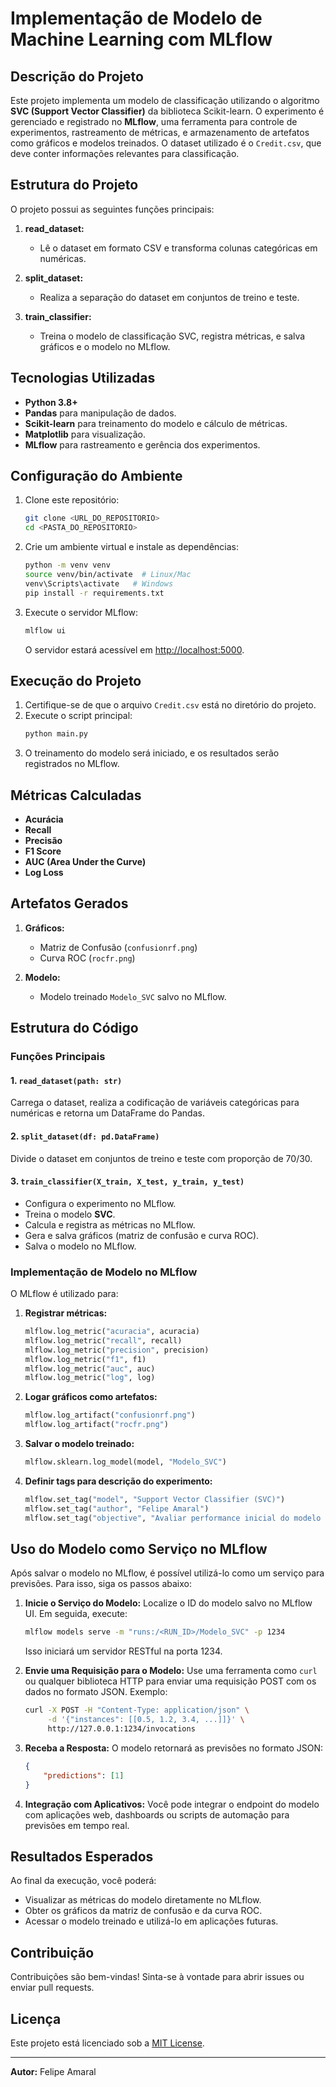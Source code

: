 
# Implementação de Modelo de Machine Learning com MLflow

## Descrição do Projeto
Este projeto implementa um modelo de classificação utilizando o algoritmo **SVC (Support Vector Classifier)** da biblioteca Scikit-learn. O experimento é gerenciado e registrado no **MLflow**, uma ferramenta para controle de experimentos, rastreamento de métricas, e armazenamento de artefatos como gráficos e modelos treinados. O dataset utilizado é o `Credit.csv`, que deve conter informações relevantes para classificação.

## Estrutura do Projeto
O projeto possui as seguintes funções principais:

1. **read_dataset:**
   - Lê o dataset em formato CSV e transforma colunas categóricas em numéricas.

2. **split_dataset:**
   - Realiza a separação do dataset em conjuntos de treino e teste.

3. **train_classifier:**
   - Treina o modelo de classificação SVC, registra métricas, e salva gráficos e o modelo no MLflow.

## Tecnologias Utilizadas
- **Python 3.8+**
- **Pandas** para manipulação de dados.
- **Scikit-learn** para treinamento do modelo e cálculo de métricas.
- **Matplotlib** para visualização.
- **MLflow** para rastreamento e gerência dos experimentos.

## Configuração do Ambiente
1. Clone este repositório:
   ```bash
   git clone <URL_DO_REPOSITORIO>
   cd <PASTA_DO_REPOSITORIO>
   ```

2. Crie um ambiente virtual e instale as dependências:
   ```bash
   python -m venv venv
   source venv/bin/activate  # Linux/Mac
   venv\Scripts\activate   # Windows
   pip install -r requirements.txt
   ```

3. Execute o servidor MLflow:
   ```bash
   mlflow ui
   ```
   O servidor estará acessível em [http://localhost:5000](http://localhost:5000).

## Execução do Projeto
1. Certifique-se de que o arquivo `Credit.csv` está no diretório do projeto.
2. Execute o script principal:
   ```bash
   python main.py
   ```
3. O treinamento do modelo será iniciado, e os resultados serão registrados no MLflow.

## Métricas Calculadas
- **Acurácia**
- **Recall**
- **Precisão**
- **F1 Score**
- **AUC (Area Under the Curve)**
- **Log Loss**

## Artefatos Gerados
1. **Gráficos:**
   - Matriz de Confusão (`confusionrf.png`)
   - Curva ROC (`rocfr.png`)

2. **Modelo:**
   - Modelo treinado `Modelo_SVC` salvo no MLflow.

## Estrutura do Código
### Funções Principais
#### 1. `read_dataset(path: str)`
Carrega o dataset, realiza a codificação de variáveis categóricas para numéricas e retorna um DataFrame do Pandas.

#### 2. `split_dataset(df: pd.DataFrame)`
Divide o dataset em conjuntos de treino e teste com proporção de 70/30.

#### 3. `train_classifier(X_train, X_test, y_train, y_test)`
- Configura o experimento no MLflow.
- Treina o modelo **SVC**.
- Calcula e registra as métricas no MLflow.
- Gera e salva gráficos (matriz de confusão e curva ROC).
- Salva o modelo no MLflow.

### Implementação de Modelo no MLflow
O MLflow é utilizado para:
1. **Registrar métricas:**
   ```python
   mlflow.log_metric("acuracia", acuracia)
   mlflow.log_metric("recall", recall)
   mlflow.log_metric("precision", precision)
   mlflow.log_metric("f1", f1)
   mlflow.log_metric("auc", auc)
   mlflow.log_metric("log", log)
   ```

2. **Logar gráficos como artefatos:**
   ```python
   mlflow.log_artifact("confusionrf.png")
   mlflow.log_artifact("rocfr.png")
   ```

3. **Salvar o modelo treinado:**
   ```python
   mlflow.sklearn.log_model(model, "Modelo_SVC")
   ```

4. **Definir tags para descrição do experimento:**
   ```python
   mlflow.set_tag("model", "Support Vector Classifier (SVC)")
   mlflow.set_tag("author", "Felipe Amaral")
   mlflow.set_tag("objective", "Avaliar performance inicial do modelo SVC para o dataset Credit")
   ```

## Uso do Modelo como Serviço no MLflow
Após salvar o modelo no MLflow, é possível utilizá-lo como um serviço para previsões. Para isso, siga os passos abaixo:

1. **Inicie o Serviço do Modelo:**
   Localize o ID do modelo salvo no MLflow UI. Em seguida, execute:
   ```bash
   mlflow models serve -m "runs:/<RUN_ID>/Modelo_SVC" -p 1234
   ```
   Isso iniciará um servidor RESTful na porta 1234.

2. **Envie uma Requisição para o Modelo:**
   Use uma ferramenta como `curl` ou qualquer biblioteca HTTP para enviar uma requisição POST com os dados no formato JSON. Exemplo:
   ```bash
   curl -X POST -H "Content-Type: application/json" \
        -d '{"instances": [[0.5, 1.2, 3.4, ...]]}' \
        http://127.0.0.1:1234/invocations
   ```

3. **Receba a Resposta:**
   O modelo retornará as previsões no formato JSON:
   ```json
   {
       "predictions": [1]
   }
   ```

4. **Integração com Aplicativos:**
   Você pode integrar o endpoint do modelo com aplicações web, dashboards ou scripts de automação para previsões em tempo real.

## Resultados Esperados
Ao final da execução, você poderá:
- Visualizar as métricas do modelo diretamente no MLflow.
- Obter os gráficos da matriz de confusão e da curva ROC.
- Acessar o modelo treinado e utilizá-lo em aplicações futuras.

## Contribuição
Contribuições são bem-vindas! Sinta-se à vontade para abrir issues ou enviar pull requests.

## Licença
Este projeto está licenciado sob a [MIT License](LICENSE).

---

**Autor:** Felipe Amaral

